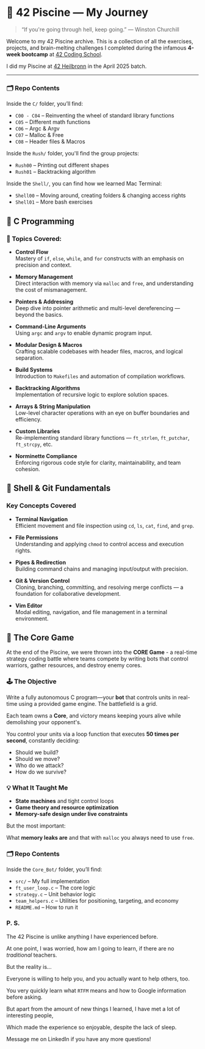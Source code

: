 # 🧠 42 Piscine — My Journey

> “If you're going through hell, keep going.” — Winston Churchill

Welcome to my 42 Piscine archive. This is a collection of all the exercises, projects, and brain-melting challenges I completed during the infamous **4-week bootcamp** at [42 Coding School](https://42.fr/).

I did my Piscine at [42 Heilbronn](https://www.42heilbronn.de/en/homepage) in the April 2025 batch.

---

### 🗂 Repo Contents

Inside the `C/` folder, you’ll find:
- `C00 - C04` – Reinventing the wheel of standard library functions
- `C05` – Different math functions
- `C06` – Argc & Argv
- `C07` – Malloc & Free
- `C08` – Header files & Macros

Inside the `Rush/` folder, you'll find the group projects:
- `Rush00` – Printing out different shapes
- `Rush01` – Backtracking algorithm

Inside the `Shell/`, you can find how we learned Mac Terminal:
- `Shell00` – Moving around, creating folders & changing access rights
- `Shell01` – More bash exercises

## 🧱 C Programming
### 🧩 Topics Covered:

- **Control Flow**  
  Mastery of `if`, `else`, `while`, and `for` constructs with an emphasis on precision and context.

- **Memory Management**  
  Direct interaction with memory via `malloc` and `free`, and understanding the cost of mismanagement.

- **Pointers & Addressing**  
  Deep dive into pointer arithmetic and multi-level dereferencing — beyond the basics.

- **Command-Line Arguments**  
  Using `argc` and `argv` to enable dynamic program input.

- **Modular Design & Macros**  
  Crafting scalable codebases with header files, macros, and logical separation.

- **Build Systems**  
  Introduction to `Makefiles` and automation of compilation workflows.

- **Backtracking Algorithms**  
  Implementation of recursive logic to explore solution spaces.

- **Arrays & String Manipulation**  
  Low-level character operations with an eye on buffer boundaries and efficiency.

- **Custom Libraries**  
  Re-implementing standard library functions — `ft_strlen`, `ft_putchar`, `ft_strcpy`, etc.

- **Norminette Compliance**  
  Enforcing rigorous code style for clarity, maintainability, and team cohesion.

## 👾 Shell & Git Fundamentals

### Key Concepts Covered

- **Terminal Navigation**  
  Efficient movement and file inspection using `cd`, `ls`, `cat`, `find`, and `grep`.

- **File Permissions**  
  Understanding and applying `chmod` to control access and execution rights.

- **Pipes & Redirection**  
  Building command chains and managing input/output with precision.

- **Git & Version Control**  
  Cloning, branching, committing, and resolving merge conflicts — a foundation for collaborative development.

- **Vim Editor**  
  Modal editing, navigation, and file management in a terminal environment.


## 🧠 The Core Game

At the end of the Piscine, we were thrown into the **CORE Game** - a real-time strategy coding battle where teams compete by writing bots that control warriors, gather resources, and destroy enemy cores.

### 🕹 The Objective

Write a fully autonomous C program—your **bot** that controls units in real-time using a provided game engine. The battlefield is a grid. 

Each team owns a **Core**, and victory means keeping yours alive while demolishing your opponent's.

You control your units via a loop function that executes **50 times per second**, constantly deciding:

- Should we build?
- Should we move?
- Who do we attack?
- How do we survive?

### 💡 What It Taught Me

- **State machines** and tight control loops
- **Game theory and resource optimization**
- **Memory-safe design under live constraints**

But the most important:

What **memory leaks are** and that with `malloc` you always need to use `free`.

### 🗂 Repo Contents

Inside the `Core_Bot/` folder, you’ll find:
- `src/` – My full implementation
- `ft_user_loop.c` – The core logic
- `strategy.c` – Unit behavior logic
- `team_helpers.c` – Utilities for positioning, targeting, and economy
- `README.md` – How to run it


### P. S.

The 42 Piscine is unlike anything I have experienced before.

At one point, I was worried, how am I going to learn, if there are no *traditional* teachers.

But the reality is...

Everyone is willing to help you, and you actually want to help others, too.

You very quickly learn what `RTFM` means and how to Google information before asking.

But apart from the amount of new things I learned, I have met a lot of interesting people, 

Which made the experience so enjoyable, despite the lack of sleep. 

Message me on LinkedIn if you have any more questions!
